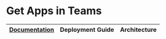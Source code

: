 # Get Apps in Teams

|[Documentation](https://github.com/SteveoMS/Get-apps-in-Teams/wiki/Documentation)|Deployment Guide|Architecture|
|-------------|----------------|------------|
